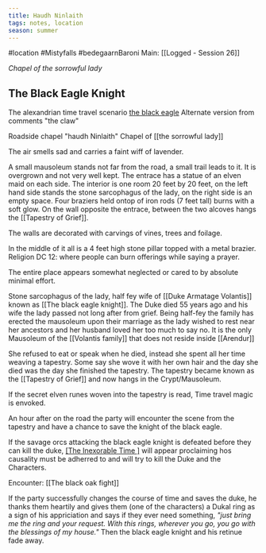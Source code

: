 ```yaml
---
title: Haudh Ninlaith
tags: notes, location
season: summer
---
```

 
#location #Mistyfalls #bedegaarnBaroni 
Main: [[Logged - Session 26]]

*Chapel of the sorrowful lady*

## The Black Eagle Knight
The alexandrian time travel scenario [the black eagle](https://thealexandrian.net/wordpress/38782/roleplaying-games/the-black-eagle)
Alternate version from comments "the claw"

Roadside chapel "haudh Ninlaith" Chapel of [[the sorrowful lady]]

The air smells sad and carries a faint wiff of lavender.

A small mausoleum stands not far from the road, a small trail leads to it. It is overgrown and not very well kept. The entrace has a statue of an elven maid on each side. The interior is one room 20 feet by 20 feet, on the left hand side stands the stone sarcophagus of the lady, on the right side is an empty space. Four braziers held ontop of iron rods (7 feet tall) burns with a soft glow. On the wall opposite the entrace, between the two alcoves hangs the [[Tapestry of Grief]].  

The walls are decorated with carvings of vines, trees and foilage. 

In the middle of it all is a 4 feet high stone pillar topped with a metal brazier. 
Religion DC 12: where people can burn offerings while saying a prayer. 

The entire place appears somewhat neglected or cared to by absolute minimal effort.

Stone sarcophagus of the lady, half fey wife of [[Duke Armatage Volantis]] known as [[The black eagle knight]]. The Duke died 55 years ago and his wife the lady passed not long after from grief. Being half-fey the family has erected the mausoleum upon their marriage as the lady wished to rest near her ancestors and her husband loved her too much to say no. It is the only Mausoleum of the [[Volantis family]] that does not reside inside [[Arendur]]

She refused to eat or speak when he died, instead she spent all her time weaving a tapestry. Some say she wove it with her own hair and the day she died was the day she finished the tapestry. The tapestry became known as the [[Tapestry of Grief]] and now hangs in the Crypt/Mausoleum.

If the secret elven runes woven into the tapestry is read, Time travel magic is envoked.

An hour after on the road the party will encounter the scene from the tapestry and have a chance to save the knight of the black eagle.

If the savage orcs attacking the black eagle knight is defeated before they can kill the duke, [[The Inexorable Time ]]([[ubønhørlige]])  will appear proclaiming hos causality must be adherred to and will try to kill the Duke and the Characters.

Encounter: [[The black oak fight]]

If the party successfully changes the course of time and saves the duke, he thanks them heartily and gives them (one of the characters) a Dukal ring as a sign of his appriciation and says if they ever need something, *"just bring me the ring and your request. With this rings, wherever you go, you go with the blessings of my house."*
Then the black eagle knight and his retinue fade away.

